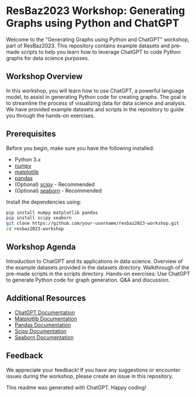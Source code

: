 # ResBaz2023 Workshop: Generating Graphs using Python and ChatGPT

Welcome to the "Generating Graphs using Python and ChatGPT" workshop, part of ResBaz2023. This repository contains example datasets and pre-made scripts to help you learn how to leverage ChatGPT to code Python graphs for data science purposes.

## Workshop Overview

In this workshop, you will learn how to use ChatGPT, a powerful language model, to assist in generating Python code for creating graphs. The goal is to streamline the process of visualizing data for data science and analysis. We have provided example datasets and scripts in the repository to guide you through the hands-on exercises.

## Prerequisites

Before you begin, make sure you have the following installed:

- Python 3.x
- [numpy](https://numpy.org/)
- [matplotlib](https://matplotlib.org/)
- [pandas](https://pandas.pydata.org/)
- (Optional) [scipy](https://www.scipy.org/) - Recommended
- (Optional) [seaborn](https://seaborn.pydata.org/) - Recommended

Install the dependencies using:

```bash
pip install numpy matplotlib pandas
pip install scipy seaborn
git clone https://github.com/your-username/resbaz2023-workshop.git
cd resbaz2023-workshop
```
## Workshop Agenda
Introduction to ChatGPT and its applications in data science.
Overview of the example datasets provided in the datasets directory.
Walkthrough of the pre-made scripts in the scripts directory.
Hands-on exercises: Use ChatGPT to generate Python code for graph generation.
Q&A and discussion.

## Additional Resources

- [ChatGPT Documentation](https://docs.openai.com/models/gpt/)
- [Matplotlib Documentation](https://matplotlib.org/stable/contents.html)
- [Pandas Documentation](https://pandas.pydata.org/docs/)
- [Scipy Documentation](https://docs.scipy.org/doc/)
- [Seaborn Documentation](https://seaborn.pydata.org/documentation.html)

## Feedback
We appreciate your feedback! If you have any suggestions or encounter issues during the workshop, please create an issue in this repository.

This readme was generated with ChatGPT. Happy coding!
